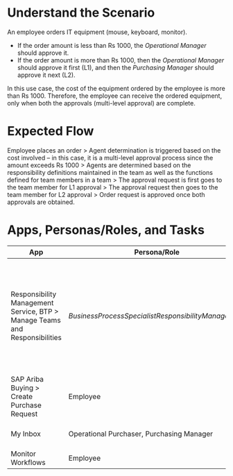 # Understand the Scenario
An employee orders IT equipment (mouse, keyboard, monitor). 
- If the order amount is less than Rs 1000, the _Operational Manager_ should approve it.
- If the order amount is more than Rs 1000, then the _Operational Manager_ should approve it first (L1), and then the _Purchasing Manager_ should approve it next (L2).

In this use case, the cost of the equipment ordered by the employee is more than Rs 1000. Therefore, the employee can receive the ordered equipment, only when both the approvals (multi-level approval) are complete.  

# Expected Flow
Employee places an order > Agent determination is triggered based on the cost involved – in this case, it is a multi-level approval process since the amount exceeds Rs 1000 > Agents are determined based on the responsibility definitions maintained in the team as well as the functions defined for team members in a team > The approval request is first goes to the team member for L1 approval > The approval request then goes to the team member for L2 approval > Order request is approved once both approvals are obtained.

# Apps, Personas/Roles, and Tasks

| App                | Persona/Role     | Tasks                                                             |
|-----------------   |--------------    |-----------------------------------------------------------        |
|Responsibility Management Service, BTP > Manage Teams and Responsibilities|_BusinessProcessSpecialistResponsibilityManagement_|1.	Create a team, _TEST_APPROVER_, for Team Category, _Procurement_, Team Type, _Operational Purchasing_. 2.	Add two team members: _Dakshayani R_ and _JohnProcurementApprover_. 3.	Assign functions to team members: - Dakshayani R: _Purchasing Manager_ - JohnProcurementApprover: _Operational Purchaser_|
|SAP Ariba Buying > Create Purchase Request|Employee|1. Order an equipment above Rs 1000 2.	Check the status of your request.|
|My Inbox|Operational Purchaser, Purchasing Manager|1. Approve the request (L1). 2. Approve the request (L2).|
|Monitor Workflows|Employee|View logs for your approval tasks.|
